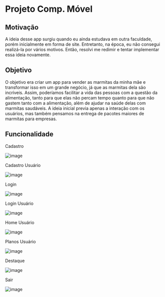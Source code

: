 # Projeto Comp. Móvel

## Motivação
A ideia desse app surgiu quando eu ainda estudava em outra faculdade, porém inicialmente em forma de site. Entretanto, na época, eu não consegui realizá-la por vários motivos. Então, resolvi me redimir e tentar implementar essa ideia novamente.

## Objetivo
O objetivo era criar um app para vender as marmitas da minha mãe e transformar isso em um grande negócio, já que as marmitas dela são incríveis. Assim, poderíamos facilitar a vida das pessoas com a questão da alimentação, tanto para que elas não percam tempo quanto para que não gastem tanto com a alimentação, além de ajudar na saúde delas com marmitas saudáveis. A ideia inicial previa apenas a interação com os usuários, mas também pensamos na entrega de pacotes maiores de marmitas para empresas.

## Funcionalidade
Cadastro

![image](https://github.com/iagorosa28/ProjetoCompMovel/assets/125699322/371c55f5-3744-4844-a41a-41100fc173e1)


Cadastro Usuário

![image](https://github.com/iagorosa28/ProjetoCompMovel/assets/125699322/983082d6-eb30-4d9a-a979-b8da6cd2cd3d)


Login

![image](https://github.com/iagorosa28/ProjetoCompMovel/assets/125699322/c3bc9bbd-1ef0-4d82-8e66-edc2e26a89ea)


Login Usuário

![image](https://github.com/iagorosa28/ProjetoCompMovel/assets/125699322/389f5446-051b-43e1-bd98-7848b541b92a)


Home Usuário

![image](https://github.com/iagorosa28/ProjetoCompMovel/assets/125699322/b8753697-eeca-47a6-ad56-409c39892954)


Planos Usuário

![image](https://github.com/iagorosa28/ProjetoCompMovel/assets/125699322/e5538bcb-ea24-4702-9d47-1d24ba75165d)


Destaque

![image](https://github.com/iagorosa28/ProjetoCompMovel/assets/125699322/c6f46f2a-c70c-4a0d-8a7b-f86c0ec98bbc)


Sair

![image](https://github.com/iagorosa28/ProjetoCompMovel/assets/125699322/48e30eb2-eea3-45c8-ae17-30f246dc2c1c)
